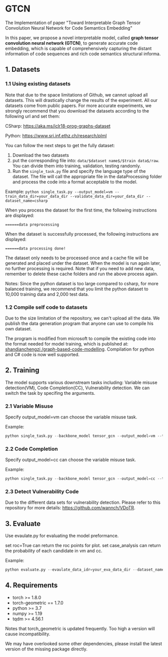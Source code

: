 # GTCN

The Implementation of paper "Toward Interpretable Graph Tensor Convolution Neural Network for Code Semantics Embedding"

In this paper, we propose a novel interpretable model, called **graph tensor convolution neural network (GTCN)**, to generate accurate code embedding, which is capable of comprehensively capturing the distant information of code sequences and rich code semantics structural informa.

## 1. Datasets

### 1.1 Using existing datasets

Note that due to the space limitations of Github, we cannot upload all datasets. This will drastically change the results of the experiment. All our datasets come from public papers. For more accurate experiments, we strongly recommend that you download the datasets according to the following url and set them:

CSharp: https://aka.ms/iclr18-prog-graphs-dataset

Python: https://www.sri.inf.ethz.ch/research/plml

You can follow the next steps to get the fully dataset:

1. Download the two datasets
2. put the corresponding file into: ```data/$dataset name$/$train data$/raw```. You can divide them into training, validation, testing randomly.
3. Run the ```single_task.py``` file and specify the language type of the dataset. The file will call the appropriate file in the dataProcessing folder and process the code into a format acceptable to the model.

Example:
```python single_task.py --output_model=vm --train_data_dir=your_data_dir --validate_data_dir=your_data_dir --dataset_name=csharp```

When you process the dataset for the first time, the following instructions are displayed:

```======data preprocessing```

When the dataset is successfully processed, the following instructions are displayed: 

```======data processing done!```


The dataset only needs to be processed once and a cache file will be generated and placed under the dataset. When the model is run again later, no further processing is required. Note that if you need to add new data, remember to delete these cache folders and run the above process again.

Notes: Since the python dataset is too large compared to csharp, for more balanced training, we recommend that you limit the python dataset to 10,000 training data and 2,000 test data.

### 1.2 Compile self code to datasets

Due to the size limitation of the repository, we can't upload all the data. We publish the data generation program that anyone can use to compile his own dataset.

The program is  modified from microsoft to compile the existing code into the format needed for model training, which is published at: [shandianchengzi
/graph-based-code-modelling](https://github.com/shandianchengzi/graph-based-code-modelling/tree/shan).
Compilation for python and C# code is now well supported.

## 2. Training

The model supports various downstream tasks including: Variable misuse detection(VM), Code Completion(CC), Vulnerability detection. We can switch the task by specifing the arguments.

### 2.1 Variable Misuse

Specify output_model=vm can choose the variable misuse task.

Example:
```python
python single_task.py --backbone_model tensor_gcn --output_model=vm --train_data_dir=your_data_dir --validate_data_dir=your_data_dir --dataset_name=csharp  --result_dir=./result
```

### 2.2 Code Completion

Specify output_model=cc can choose the variable misuse task.

Example:
```python
python single_task.py --backbone_model tensor_gcn --output_model=cc --train_data_dir=your_data_dir --validate_data_dir=your_data_dir --dataset_name=python  --result_dir=./result
```

### 2.3 Detect Vulnerability Code

Due to the different data sets for vulnerability detection. Please refer to this repository for more details: https://github.com/wannch/VDoTR.


## 3. Evaluate

Use evaulate.py for evaluating the model preformance.

set roc=True can return the roc points for plot.
set case_analysis can return the probability of each candidate in vm and cc.

Example:
```python
python evaluate.py --evaulate_data_idr=your_eva_data_dir --dataset_name=csharp --load_model_file=your_model_checkpoint --roc=True --case_analysis=True
```
## 4. Requirements

* torch >= 1.8.0
* torch-geometric  == 1.7.0
* python >= 3.7
* numpy >= 1.19
* tqdm >= 4.56.1

Notes that torch_geometric is updated frequently. Too high a version will cause incompatibility.

We may have overlooked some other dependencies, please install the latest version of the missing package directly.
